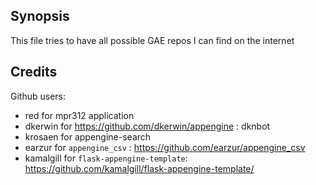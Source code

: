 Synopsis
--------

This file tries to have all possible GAE repos I can find on the internet






Credits
-------

Github users:

- red for mpr312 application
- dkerwin for https://github.com/dkerwin/appengine : dknbot
- krosaen for appengine-search
- earzur for `appengine_csv` : https://github.com/earzur/appengine_csv
- kamalgill for `flask-appengine-template`: https://github.com/kamalgill/flask-appengine-template/
